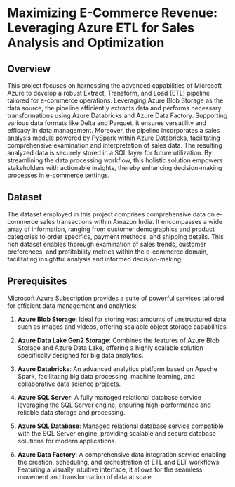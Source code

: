 # Maximizing E-Commerce Revenue: Leveraging Azure ETL for Sales Analysis and Optimization
## Overview
This project focuses on harnessing the advanced capabilities of Microsoft Azure to develop a robust Extract, Transform, and Load (ETL) pipeline tailored for e-commerce operations. Leveraging Azure Blob Storage as the data source, the pipeline efficiently extracts data and performs necessary transformations using Azure Databricks and Azure Data Factory. Supporting various data formats like Delta and Parquet, it ensures versatility and efficacy in data management. Moreover, the pipeline incorporates a sales analysis module powered by PySpark within Azure Databricks, facilitating comprehensive examination and interpretation of sales data. The resulting analyzed data is securely stored in a SQL layer for future utilization. By streamlining the data processing workflow, this holistic solution empowers stakeholders with actionable insights, thereby enhancing decision-making processes in e-commerce settings.

## Dataset
The dataset employed in this project comprises comprehensive data on e-commerce sales transactions within Amazon India. It encompasses a wide array of information, ranging from customer demographics and product categories to order specifics, payment methods, and shipping details. This rich dataset enables thorough examination of sales trends, customer preferences, and profitability metrics within the e-commerce domain, facilitating insightful analysis and informed decision-making.

## Prerequisites
Microsoft Azure Subscription provides a suite of powerful services tailored for efficient data management and analytics:

1. **Azure Blob Storage**: Ideal for storing vast amounts of unstructured data such as images and videos, offering scalable object storage capabilities.

2. **Azure Data Lake Gen2 Storage**: Combines the features of Azure Blob Storage and Azure Data Lake, offering a highly scalable solution specifically designed for big data analytics.

3. **Azure Databricks**: An advanced analytics platform based on Apache Spark, facilitating big data processing, machine learning, and collaborative data science projects.

4. **Azure SQL Server**: A fully managed relational database service leveraging the SQL Server engine, ensuring high-performance and reliable data storage and processing.

5. **Azure SQL Database**: Managed relational database service compatible with the SQL Server engine, providing scalable and secure database solutions for modern applications.

6. **Azure Data Factory**: A comprehensive data integration service enabling the creation, scheduling, and orchestration of ETL and ELT workflows. Featuring a visually intuitive interface, it allows for the seamless movement and transformation of data at scale.

